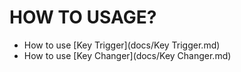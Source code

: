 # HOW TO USAGE?

- How to use [Key Trigger](docs/Key Trigger.md)
- How to use [Key Changer](docs/Key Changer.md)
